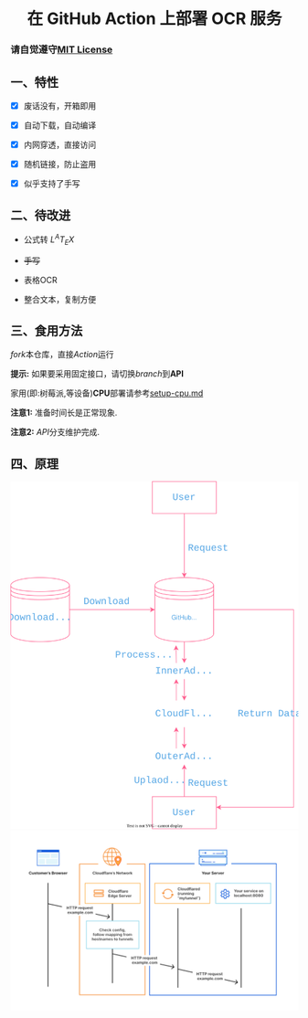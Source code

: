 <h1 align="center">在 GitHub Action 上部署 OCR 服务</h1>

### 请自觉遵守[MIT License](./LICENSE)

## 一、特性

- [x] 废话没有，开箱即用

- [x] 自动下载，自动编译

- [x] 内网穿透，直接访问

- [x] 随机链接，防止盗用

- [x] 似乎支持了手写

## 二、待改进

- 公式转 $L^{A}T_{E}X$

- ~~手写~~

- 表格OCR

- 整合文本，复制方便

## 三、食用方法

*fork*本仓库，直接*Action*运行

**提示:** 如果要采用固定接口，请切换*branch*到**API**

家用(即:树莓派,等设备)**CPU**部署请参考[setup-cpu.md](./setup-cpu.md)
  
**注意1:** 准备时间长是正常现象.
   
**注意2:** *API*分支维护完成.


## 四、原理
![OCR-On-Action](./assets/OCR-On-Action.svg)
![Cloudflared](./assets/cloudflared.png)

